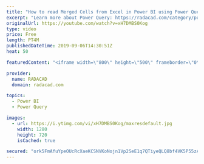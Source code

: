 ```yaml
---
title: "How to read Merged Cells from Excel in Power BI using Power Query"
excerpt: "Learn more about Power Query: https://radacad.com/category/power-query"
originalUrl: https://youtube.com/watch?v=xH7DMBS0Kog
type: video
price: Free
length: PT4M
publishedDateTime: 2019-09-06T14:30:51Z
heat: 50

featuredContent: "<iframe width=\"800\" height=\"500\" frameborder=\"0\" src=\"https://www.youtube.com/embed/xH7DMBS0Kog\" allow=\"accelerometer; autoplay; encrypted-media; gyroscope; picture-in-picture\" allowfullscreen></iframe>"

provider:
  name: RADACAD
  domain: radacad.com

topics:
  - Power BI
  - Power Query

images:
  - url: https://i.ytimg.com/vi/xH7DMBS0Kog/maxresdefault.jpg
    width: 1280
    height: 720
    isCached: true

secured: "ork5FmAfuYpeOUcRcXaeKCSNVKoNojn1Vp2SeE1q7QTiyeQLQ8bf4VK5P55zA1ZY3jzf2U/wPV3R4QMrya6MlM50d3qXjTw/gAGp6rE5kZKNXgCZEcqUQypPJQ8pqlBcYUQnJZ/XoYYz600rmQkyFz/BJzf5Yp6p+wa+DlIKVqpDi6KYSTMvzNjidICyHU4TSABpTYSyg5jtZGxHWKQ/JUj3HWe/G0ui0TpYroBlnQRmUPC5CrNoXXrZ6svLr/rJjxOtOlGVTAB9/kWMnaGb7QPZaN/9CoHs3JSaC4lHnV8zJRNmd9fvQxDuydc/YEpCFRf4eUA+rvt1UW/uVA4R8rkZPaFiChsEinaEGBXiCxfZTRh2rLAnbLNHY77qA7WFDQ/yj6OWiS4iPW5+0tAFOVs4Z+EQ6zo3A9hxpsqf7G8=;kImtOo+GYjHBMS8RutwQKg=="
---
```


